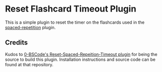 # Reset Flashcard Timeout Plugin

This is a simple plugin to reset the timer on the flashcards used in the [spaced-repetition](https://github.com/st3v3nmw/obsidian-spaced-repetition) plugin.

## Credits

Kudos to [0-BSCode's Reset-Spaced-Repeition-Timeout plugin](https://github.com/0-BSCode/Reset-Spaced-Repetition-Timeout) for being the source to build this plugin. Installation instructions and source code can be found at that repository.
